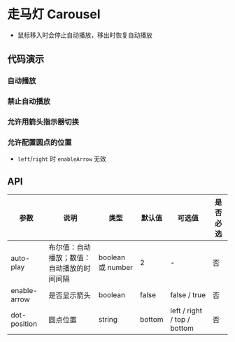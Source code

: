 # 走马灯 Carousel

- 鼠标移入时会停止自动播放，移出时恢复自动播放

## 代码演示

### 自动播放

<ClientOnly>
  <demo-carousel-1 />
</ClientOnly>

### 禁止自动播放

<ClientOnly>
  <demo-carousel-2 />
</ClientOnly>

### 允许用箭头指示器切换

<ClientOnly>
  <demo-carousel-3 />
</ClientOnly>

### 允许配置圆点的位置

- `left`/`right` 时 `enableArrow` 无效

<ClientOnly>
  <demo-carousel-4 />
</ClientOnly>

## API

| 参数         | 说明                                       | 类型              | 默认值 | 可选值                      | 是否必选 |
| ------------ | ------------------------------------------ | ----------------- | ------ | --------------------------- | -------- |
| auto-play    | 布尔值：自动播放；数值：自动播放的时间间隔 | boolean 或 number | 2      | -                           | 否       |
| enable-arrow | 是否显示箭头                               | boolean           | false  | false / true                | 否       |
| dot-position | 圆点位置                                   | string            | bottom | left / right / top / bottom | 否       |

